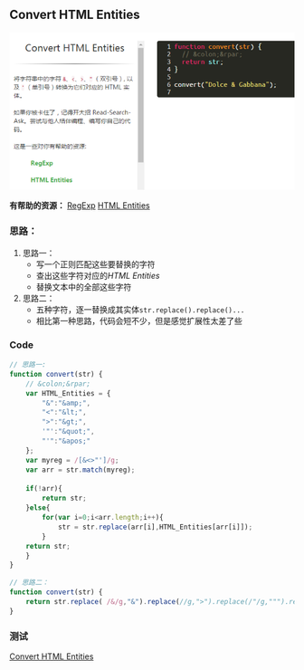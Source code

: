 ## Convert HTML Entities


![Convert HTML Entities][1]

**有帮助的资源：**
	[RegExp][2]	
[HTML Entities][3]

### 思路：
1. 思路一：
   - 写一个正则匹配这些要替换的字符
   - 查出这些字符对应的*HTML Entities*
   - 替换文本中的全部这些字符
2. 思路二：
   - 五种字符，逐一替换成其实体`str.replace().replace()...`
   - 相比第一种思路，代码会短不少，但是感觉扩展性太差了些
### Code
```javascript 
// 思路一:
function convert(str) {
	// &colon;&rpar;
	var HTML_Entities = {
	    "&":"&amp;",
	    "<":"&lt;",
	    ">":"&gt;",
	    '"':"&quot;",
	    "'":"&apos;"
	};
	var myreg = /[&<>"']/g;
	var arr = str.match(myreg);
	
	if(!arr){
	    return str;
	}else{
	    for(var i=0;i<arr.length;i++){
	        str = str.replace(arr[i],HTML_Entities[arr[i]]);
	    }
	return str;
	}
}
```
```javascript
// 思路二：
function convert(str) {
	return str.replace( /&/g,"&").replace(//g,">").replace(/"/g,""").replace(/'/g,"'");
}
```

### 测试
[Convert HTML Entities][4]


  [1]: ./images/1481022467098.jpg "Convert HTML Entities.jpg"
  [2]:https://developer.mozilla.org/zh-CN/docs/Web/JavaScript/Reference/Global_Objects/RegExp
  [3]: http://dev.w3.org/html5/html-author/charref
  [4]: https://www.freecodecamp.cn/challenges/convert-html-entities

